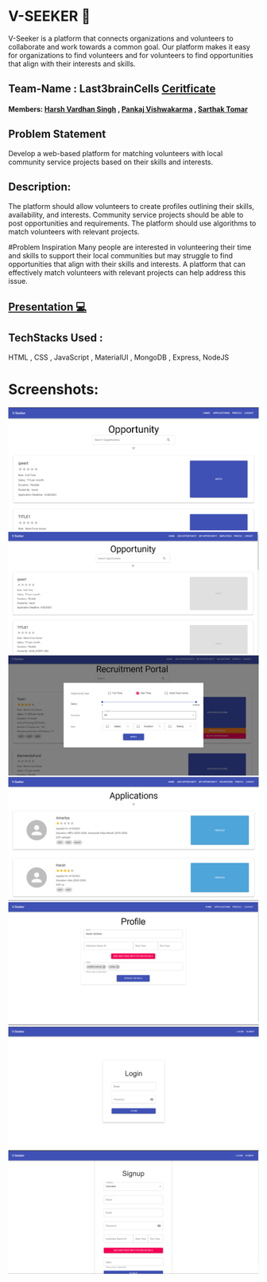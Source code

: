 # V-SEEKER 🥈 
V-Seeker is a platform that connects organizations and volunteers to collaborate and work towards a common goal. Our platform makes it
easy for organizations to find volunteers and for volunteers to find opportunities that align with their interests and skills.

## Team-Name : Last3brainCells [Ceritficate](https://drive.google.com/drive/folders/1DQjoYisqysAKHuBvsqGSX_pMle5MeMnA)
#### Members:  [Harsh Vardhan Singh](https://github.com/harshvardhansb) , [Pankaj Vishwakarma](https://github.com/0410Pankajv) , [Sarthak Tomar](https://github.com/SoulKing365)

## Problem Statement
Develop a web-based platform for matching volunteers with local community service projects based on their skills and interests.

## Description:
The platform should allow volunteers to create profiles outlining their skills, availability, and interests. Community service projects should be able to post opportunities and requirements. The platform should use algorithms to match volunteers with relevant projects.

#Problem Inspiration
Many people are interested in volunteering their time and skills to support their local communities but may struggle to find opportunities that align with their skills and interests. A platform that can effectively match volunteers with relevant projects can help address this issue.

## [Presentation 💻](https://drive.google.com/file/d/1p9PK0Y3-XwLZ83zfaml_4eHUN1Vw67hD/view?usp=sharing)


## TechStacks Used :
HTML , CSS , JavaScript , MaterialUI , MongoDB , Express, NodeJS


# Screenshots:

![alt text](https://raw.githubusercontent.com/harshvardhansb/V-Seeker/main/ss1.png)
![alt text](https://raw.githubusercontent.com/harshvardhansb/V-Seeker/main/ss2.png)
![alt text](https://raw.githubusercontent.com/harshvardhansb/V-Seeker/main/ss4.png)
![alt text](https://raw.githubusercontent.com/harshvardhansb/V-Seeker/main/ss5.png)
![alt text](https://raw.githubusercontent.com/harshvardhansb/V-Seeker/main/ss6.png)
![alt text](https://raw.githubusercontent.com/harshvardhansb/V-Seeker/main/ss7.png)
![alt text](https://raw.githubusercontent.com/harshvardhansb/V-Seeker/main/ss8.png)
